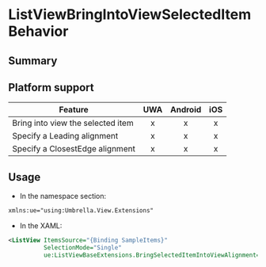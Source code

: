 # ListViewBringIntoViewSelectedItemBehavior

## Summary

## Platform support

| Feature                                     | UWA | Android | iOS |
| ------------------------------------------- |:---:|:-------:|:---:|
| Bring into view the selected item           |  x  |    x    |  x  |
| Specify a Leading alignment                 |  x  |    x    |  x  |
| Specify a ClosestEdge alignment             |  x  |    x    |  x  |

## Usage
- In the namespace section:

```xml
xmlns:ue="using:Umbrella.View.Extensions"
```
- In the XAML:
```xml
<ListView ItemsSource="{Binding SampleItems}"
          SelectionMode="Single"
          ue:ListViewBaseExtensions.BringSelectedItemIntoViewAlignment="ClosestEdge"/> <!-- Or "Leading" -->
```

